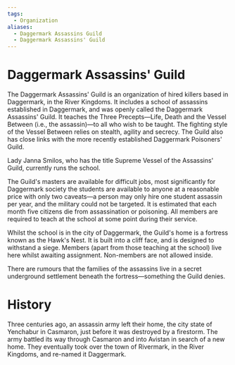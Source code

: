 ```yaml
---
tags:
  - Organization
aliases:
  - Daggermark Assassins Guild
  - Daggermark Assassins' Guild
---
```

# Daggermark Assassins' Guild
The Daggermark Assassins' Guild is an organization of hired killers based in Daggermark, in the River Kingdoms. It includes a school of assassins established in Daggermark, and was openly called the Daggermark Assassins' Guild. It teaches the Three Precepts—Life, Death and the Vessel Between (i.e., the assassin)—to all who wish to be taught. The fighting style of the Vessel Between relies on stealth, agility and secrecy. The Guild also has close links with the more recently established Daggermark Poisoners' Guild.

Lady Janna Smilos, who has the title Supreme Vessel of the Assassins' Guild, currently runs the school.

The Guild's masters are available for difficult jobs, most significantly for Daggermark society the students are available to anyone at a reasonable price with only two caveats—a person may only hire one student assassin per year, and the military could not be targeted. It is estimated that each month five citizens die from assassination or poisoning. All members are required to teach at the school at some point during their service.

Whilst the school is in the city of Daggermark, the Guild's home is a fortress known as the Hawk's Nest. It is built into a cliff face, and is designed to withstand a siege. Members (apart from those teaching at the school) live here whilst awaiting assignment. Non-members are not allowed inside.

There are rumours that the families of the assassins live in a secret underground settlement beneath the fortress—something the Guild denies.
# History
Three centuries ago, an assassin army left their home, the city state of Yenchabur in Casmaron, just before it was destroyed by a firestorm. The army battled its way through Casmaron and into Avistan in search of a new home. They eventually took over the town of Rivermark, in the River Kingdoms, and re-named it Daggermark.